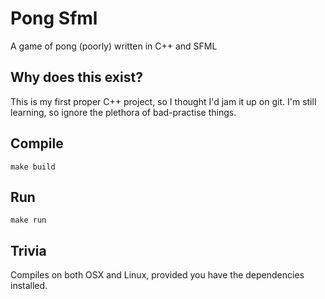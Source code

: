 # Pong Sfml
A game of pong (poorly) written in C++ and SFML

## Why does this exist?

This is my first proper C++ project, so I thought I'd jam it up on git.
I'm still learning, so ignore the plethora of bad-practise things.

## Compile

`make build`

## Run

`make run`

## Trivia

Compiles on both OSX and Linux, provided you have the dependencies installed.
